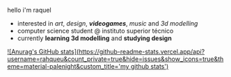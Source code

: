 hello i'm raquel
- interested in *art*, *design*, ***videogames***, *music* and *3d modelling*
- computer science student @ instituto superior técnico
- currently **learning 3d modelling** and **studying design**

[![Anurag's GitHub stats](https://github-readme-stats.vercel.app/api?username=rahqueu&count_private=true&hide=issues&show_icons=true&theme=material-palenight&custom_title='my github stats')](https://github.com/anuraghazra/github-readme-stats)

<!---
rahqueu/rahqueu is a ✨ special ✨ repository because its `README.md` (this file) appears on your GitHub profile.
You can click the Preview link to take a look at your changes.
--->
